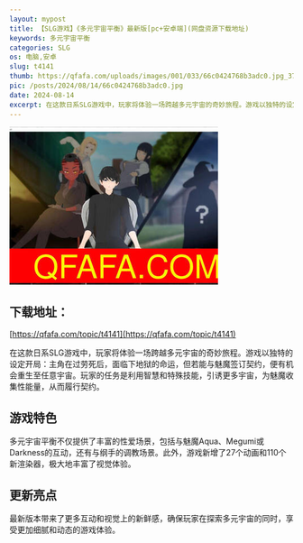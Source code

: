 ```yaml
---
layout: mypost
title: 【SLG游戏】《多元宇宙平衡》最新版[pc+安卓端](网盘资源下载地址)
keywords: 多元宇宙平衡
categories: SLG
os: 电脑,安卓
slug: t4141
thumb: https://qfafa.com/uploads/images/001/033/66c0424768b3adc0.jpg_370x280.jpg
pic: /posts/2024/08/14/66c0424768b3adc0.jpg
date: 2024-08-14
excerpt: 在这款日系SLG游戏中，玩家将体验一场跨越多元宇宙的奇妙旅程。游戏以独特的设定开局：主角在过劳死后，面临下地狱的命运，但若能与魅魔签订契约，便有机会重生至任意宇宙。玩家的任务是利用智慧和特殊技能，引诱更多宇宙，为魅魔收集性能量，从而履行契约。
---
```


![多元宇宙平衡]( /posts/2024/08/14/66c0424768b3adc0.jpg)

## 下载地址：

[https://qfafa.com/topic/t4141](https://qfafa.com/topic/t4141)

在这款日系SLG游戏中，玩家将体验一场跨越多元宇宙的奇妙旅程。游戏以独特的设定开局：主角在过劳死后，面临下地狱的命运，但若能与魅魔签订契约，便有机会重生至任意宇宙。玩家的任务是利用智慧和特殊技能，引诱更多宇宙，为魅魔收集性能量，从而履行契约。

## 游戏特色

多元宇宙平衡不仅提供了丰富的性爱场景，包括与魅魔Aqua、Megumi或Darkness的互动，还有与纲手的调教场景。此外，游戏新增了27个动画和110个新渲染器，极大地丰富了视觉体验。

## 更新亮点

最新版本带来了更多互动和视觉上的新鲜感，确保玩家在探索多元宇宙的同时，享受更加细腻和动态的游戏体验。